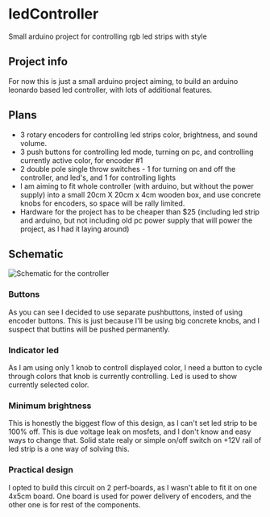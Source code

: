 # ledController

Small arduino project for controlling rgb led strips with style

## Project info

For now this is just a small arduino project aiming, to build an arduino leonardo based led controller, with lots of additional features.

## Plans

* 3 rotary encoders for controlling led strips color, brightness, and sound volume.
* 3 push buttons for controlling led mode, turning on pc, and controlling currently active color, for encoder #1
* 2 double pole single throw switches - 1 for turning on and off the controller, and led's, and 1 for controlling lights
* I am aiming to fit whole controller (with arduino, but without the power supply) into a small 20cm X 20cm x 4cm wooden box, and use concrete knobs for encoders, so space will be rally limited.
* Hardware for the project has to be cheaper than $25 (including led strip and arduino, but not including old pc power supply that will power the project, as I had it laying around)

## Schematic
![Schematic for the controller](http://i.imgur.com/Ak2lQeI.png, "Generated with easyEDA")

### Buttons
As you can see I decided to use separate pushbuttons, insted of using encoder buttons. This is just because I'll be using big concrete knobs, and I suspect that buttins will be pushed permanently.
### Indicator led
As I am using only 1 knob to controll displayed color, I need a button to cycle through colors that knob is currently controlling. Led is used to show currently selected color.
### Minimum brightness
This is honestly the biggest flow of this design, as I can't set led strip to be 100% off. This is due voltage leak on mosfets, and I don't know and easy ways to change that. Solid state realy or simple on/off switch on +12V rail of led strip is a one way of solving this.
### Practical design
I opted to build this circuit on 2 perf-boards, as I wasn't able to fit it on one 4x5cm board. One board is used for power delivery of encoders, and the other one is for rest of the components.
